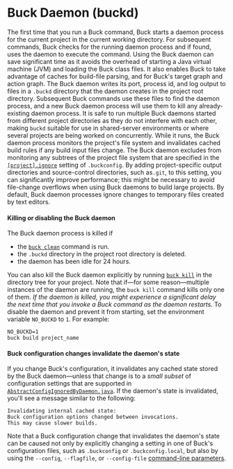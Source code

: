 # Buck Daemon (buckd)

The first time that you run a Buck command, Buck starts a daemon process for the current project in the current working directory. For subsequent commands, Buck checks for the running daemon process and if found, uses the daemon to execute the command. Using the Buck daemon can save significant time as it avoids the overhead of starting a Java virtual machine (JVM) and loading the Buck class files. It also enables Buck to take advantage of caches for build-file parsing, and for Buck's target graph and action graph.
The Buck daemon writes its port, process id, and log output to files in a `.buckd` directory that the daemon creates in the project root directory. Subsequent Buck commands use these files to find the daemon process, and a new Buck daemon process will use them to kill any already-existing daemon process.
It is safe to run multiple Buck daemons started from different project directories as they do not interfere with each other, making `buckd` suitable for use in shared-server environments or where several projects are being worked on concurrently.
While it runs, the Buck daemon process monitors the project's file system and invalidates cached build rules if any build input files change. The Buck daemon excludes from monitoring any subtrees of the project file system that are specified in the [`[project].ignore`](https://buck.build/files-and-dirs/buckconfig.html#project.ignore) setting of `.buckconfig`. By adding project-specific output directories and source-control directories, such as`.git`, to this setting, you can significantly improve performance; this might be necessary to avoid file-change overflows when using Buck daemons to build large projects.
By default, Buck daemon processes ignore changes to temporary files created by text editors.

#### Killing or disabling the Buck daemon

The Buck daemon process is killed if

* the [`buck clean`](https://buck.build/command/clean.html) command is run.
* the `.buckd` directory in the project root directory is deleted.
* the daemon has been idle for 24 hours.

You can also kill the Buck daemon explicitly by running [`buck kill`](https://buck.build/command/kill.html) in the directory tree for your project. Note that if—for some reason—multiple instances of the daemon are running, the `buck kill` command kills only one of them.
*If the daemon is killed, you might experience a significant delay the next time that you invoke a Buck command as the daemon restarts.*
To disable the daemon and prevent it from starting, set the environment variable `NO_BUCKD` to `1`. For example:

```
NO_BUCKD=1
buck build project_name
```

#### Buck configuration changes invalidate the daemon's state

If you change Buck's configuration, it invalidates any cached state stored by the Buck daemon—unless that change is to a *small subset* of configuration settings that are supported in [`AbstractConfigIgnoredByDaemon.java`](https://github.com/facebook/buck/blob/master/src/com/facebook/buck/command/config/AbstractConfigIgnoredByDaemon.java).
If the daemon's state is invalidated, you'll see a message similar to the following:

```
Invalidating internal cached state:
Buck configuration options changed between invocations.
This may cause slower builds.
```

Note that a Buck configuration change that invalidates the daemon's state can be caused not only by explicitly changing a setting in one of Buck's configuration files, such as `.buckconfig` or `.buckconfig.local`, but also by using the `--config`, `--flagfile`, or `--config-file` [command-line parameters](https://buck.build/command/common_parameters.html).
